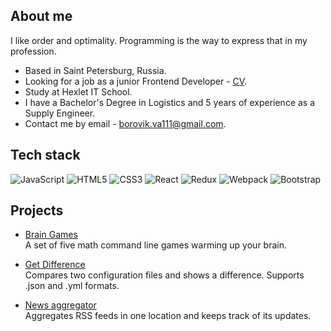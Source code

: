 ## About me
I like order and optimality. Programming is the way to express that in my profession.

+ Based in Saint Petersburg, Russia.
+ Looking for a job as a junior Frontend Developer - [CV](https://cv.hexlet.io/ru/resumes/3318).
+ Study at Hexlet IT School.
+ I have a Bachelor's Degree in Logistics and 5 years of experience as a Supply Engineer.
+ Contact me by email - borovik.va111@gmail.com.

## Tech stack
![JavaScript](https://img.shields.io/badge/javascript-%23323330.svg?style=for-the-badge&logo=javascript&logoColor=%23F7DF1E)
![HTML5](https://img.shields.io/badge/html5-%23E34F26.svg?style=for-the-badge&logo=html5&logoColor=white)
![CSS3](https://img.shields.io/badge/css3-%231572B6.svg?style=for-the-badge&logo=css3&logoColor=white)
![React](https://img.shields.io/badge/react-%2320232a.svg?style=for-the-badge&logo=react&logoColor=%2361DAFB)
![Redux](https://img.shields.io/badge/redux-%23593d88.svg?style=for-the-badge&logo=redux&logoColor=white)
![Webpack](https://img.shields.io/badge/webpack-%238DD6F9.svg?style=for-the-badge&logo=webpack&logoColor=black)
![Bootstrap](https://img.shields.io/badge/bootstrap-%238511FA.svg?style=for-the-badge&logo=bootstrap&logoColor=white)

## Projects
+ [Brain Games](https://github.com/Victoria-Borovik/frontend-project-44)\
A set of five math command line games warming up your brain.

+ [Get Difference](https://github.com/Victoria-Borovik/frontend-project-46)\
Compares two configuration files and shows a difference. Supports .json and .yml formats.

+ [News aggregator](https://github.com/Victoria-Borovik/frontend-project-11)\
Aggregates RSS feeds in one location and keeps track of its updates.
  
